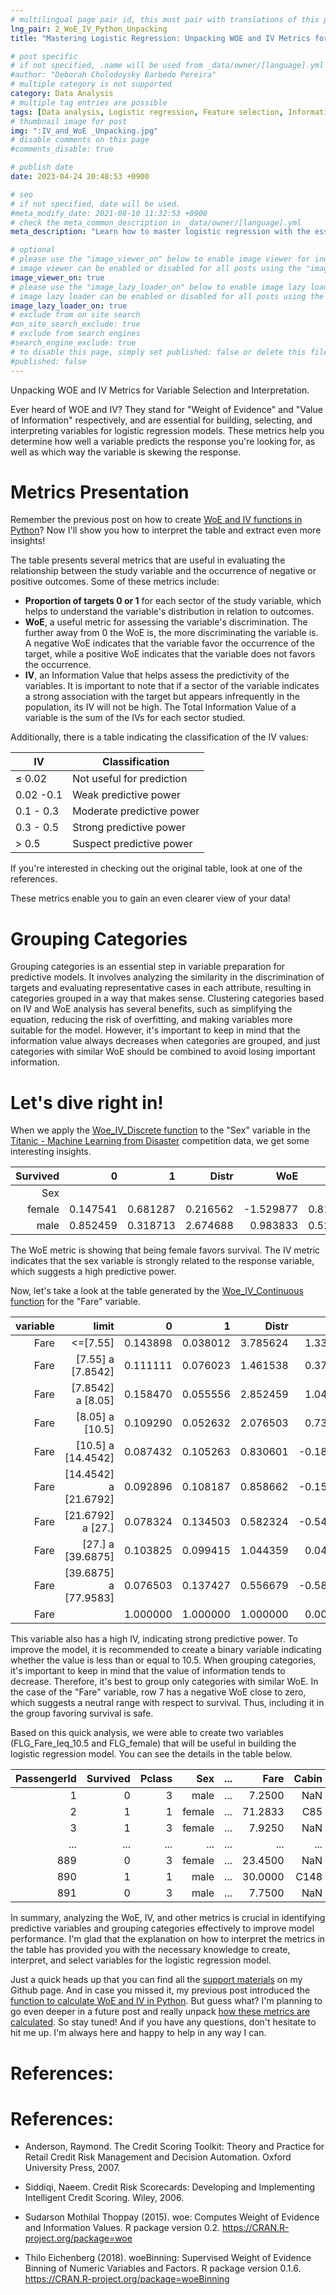 ```yaml
---
# multilingual page pair id, this must pair with translations of this page. (This name must be unique)
lng_pair: 2_WoE_IV_Python_Unpacking
title: "Mastering Logistic Regression: Unpacking WOE and IV Metrics for Variable Selection and Interpretation."

# post specific
# if not specified, .name will be used from _data/owner/[language].yml
#author: "Deborah Cholodoysky Barbedo Pereira"
# multiple category is not supported
category: Data Analysis
# multiple tag entries are possible
tags: [Data analysis, Logistic regression, Feature selection, Information Value (IV), Weight of Evidence (WoE), Predictive modeling, Titanic dataset ]
# thumbnail image for post
img: ":IV_and_WoE _Unpacking.jpg"
# disable comments on this page
#comments_disable: true

# publish date
date: 2023-04-24 20:48:53 +0900

# seo
# if not specified, date will be used.
#meta_modify_date: 2021-08-10 11:32:53 +0900
# check the meta_common_description in _data/owner/[language].yml
meta_description: "Learn how to master logistic regression with the essential WOE and IV metrics for variable selection and interpretation. Discover how to predict responses and interpret variable skewing with this informative guide, including practical tips and insights from our expert."

# optional
# please use the "image_viewer_on" below to enable image viewer for individual pages or posts (_posts/ or [language]/_posts folders).
# image viewer can be enabled or disabled for all posts using the "image_viewer_posts: true" setting in _data/conf/main.yml.
image_viewer_on: true
# please use the "image_lazy_loader_on" below to enable image lazy loader for individual pages or posts (_posts/ or [language]/_posts folders).
# image lazy loader can be enabled or disabled for all posts using the "image_lazy_loader_posts: true" setting in _data/conf/main.yml.
image_lazy_loader_on: true
# exclude from on site search
#on_site_search_exclude: true
# exclude from search engines
#search_engine_exclude: true
# to disable this page, simply set published: false or delete this file
#published: false
---
```


<!-- outline-start -->

Unpacking WOE and IV Metrics for Variable Selection and Interpretation.

<!-- outline-end -->

Ever heard of WOE and IV? They stand for "Weight of Evidence" and "Value of Information" respectively, and are essential for building, selecting, and interpreting variables for logistic regression models. These metrics help you determine how well a variable predicts the response you're looking for, as well as which way the variable is skewing the response.

# Metrics Presentation

Remember the previous post on how to create [WoE and IV functions in Python](https://deborahbarbedo.github.io/posts/2023-04-09-WoE_IV_Python_Function)? Now I'll show you how to interpret the table and extract even more insights!

The table presents several metrics that are useful in evaluating the relationship between the study variable and the occurrence of negative or positive outcomes. Some of these metrics include:
-	**Proportion of targets 0 or 1** for each sector of the study variable, which helps to understand the variable's distribution in relation to outcomes.
-	**WoE**, a useful metric for assessing the variable's discrimination. The further away from 0 the WoE is, the more discriminating the variable is. A negative WoE indicates that the variable favor the occurrence of the target, while a positive WoE indicates that the variable does not favors the occurrence.
-	**IV**, an Information Value that helps assess the predictivity of the variables. It is important to note that if a sector of the variable indicates a strong association with the target but appears infrequently in the population, its IV will not be high. The Total Information Value of a variable is the sum of the IVs for each sector studied.


Additionally, there is a table indicating the classification of the IV values:

| IV        | Classification            |
|-----------|---------------------------|
| ≤ 0.02   | Not useful for prediction |
| 0.02 -0.1 | Weak predictive power     |
| 0.1 - 0.3 | Moderate predictive power |
| 0.3 - 0.5 | Strong predictive power   |
| \> 0.5     | Suspect predictive power  |


If you're interested in checking out the original table, look at one of the references.

These metrics enable you to gain an even clearer view of your data!


# Grouping Categories

Grouping categories is an essential step in variable preparation for predictive models. It involves analyzing the similarity in the discrimination of targets and evaluating representative cases in each attribute, resulting in categories grouped in a way that makes sense. Clustering categories based on IV and WoE analysis has several benefits, such as simplifying the equation, reducing the risk of overfitting, and making variables more suitable for the model. However, it's important to keep in mind that the information value always decreases when categories are grouped, and just categories with similar WoE should be combined to avoid losing important information.


# Let's dive right in!

When we apply the [Woe_IV_Discrete function](https://gist.github.com/DeborahBarbedo/08ed242316fe3b9ed3350460e2a140f3) to the "Sex" variable in the [Titanic - Machine Learning from Disaster](https://www.kaggle.com/competitions/titanic/data) competition data, we get some interesting insights.

| Survived |        0 |        1 |    Distr |       WoE |       IV | IV_total |
|---------:|---------:|---------:|---------:|----------:|---------:|---------:|
|      Sex |          |          |          |           |          |          |
|   female | 0.147541 | 0.681287 | 0.216562 | -1.529877 | 0.816565 | 1.341681 |
|     male | 0.852459 | 0.318713 | 2.674688 |  0.983833 | 0.525116 | 1.341681 |


The WoE metric is showing that being female favors survival. The IV metric indicates that the sex variable is strongly related to the response variable, which suggests a high predictive power.

Now, let's take a look at the table generated by the [Woe_IV_Continuous function](https://gist.github.com/DeborahBarbedo/d9ddd529f9b4359e4a867a649ab9544b) for the "Fare" variable.


| variable |                 limit |        0 |        1 |    Distr |       WoE |   IV |
|---------:|----------------------:|---------:|---------:|---------:|----------:|-----:|
|     Fare |              <=[7.55] | 0.143898 | 0.038012 | 3.785624 |  1.331211 | 0.14 |
|     Fare |     [7.55] a [7.8542] | 0.111111 | 0.076023 | 1.461538 |  0.379490 | 0.01 |
|     Fare |     [7.8542] a [8.05] | 0.158470 | 0.055556 | 2.852459 |  1.048181 | 0.11 |
|     Fare |       [8.05] a [10.5] | 0.109290 | 0.052632 | 2.076503 |  0.730685 | 0.04 |
|     Fare |    [10.5] a [14.4542] | 0.087432 | 0.105263 | 0.830601 | -0.185606 | 0.00 |
|     Fare | [14.4542] a [21.6792] | 0.092896 | 0.108187 | 0.858662 | -0.152380 | 0.00 |
|     Fare |     [21.6792] a [27.] | 0.078324 | 0.134503 | 0.582324 | -0.540729 | 0.03 |
|     Fare |     [27.] a [39.6875] | 0.103825 | 0.099415 | 1.044359 |  0.043403 | 0.00 |
|     Fare | [39.6875] a [77.9583] | 0.076503 | 0.137427 | 0.556679 | -0.585766 | 0.04 |
|     Fare |                       | 1.000000 | 1.000000 | 1.000000 |  0.000000 | 0.37 |

This variable also has a high IV, indicating strong predictive power. To improve the model, it is recommended to create a binary variable indicating whether the value is less than or equal to 10.5. When grouping categories, it's important to keep in mind that the value of information tends to decrease. Therefore, it's best to group only categories with similar WoE. In the case of the "Fare" variable, row 7 has a negative WoE close to zero, which suggests a neutral range with respect to survival. Thus, including it in the group favoring survival is safe.

Based on this quick analysis, we were able to create two variables (FLG_Fare_leq_10.5 and FLG_female) that will be useful in building the logistic regression model. You can see the details in the table below.

| PassengerId | Survived | Pclass |    Sex | ... |    Fare | Cabin | Embarked | FLG_female | FLG_Fare_leq_10.5 |
|------------:|---------:|-------:|-------:|----:|--------:|------:|---------:|-----------:|------------------:|
|           1 |        0 |      3 |   male | ... |  7.2500 |   NaN |        S |          0 |                 1 |
|           2 |        1 |      1 | female | ... | 71.2833 |   C85 |        C |          1 |                 0 |
|           3 |        1 |      3 | female | ... |  7.9250 |   NaN |        S |          1 |                 1 |
|         ... |      ... |    ... |    ... | ... |     ... |   ... |      ... |        ... |               ... |
|         889 |        0 |      3 | female | ... | 23.4500 |   NaN |        S |          1 |                 0 |
|         890 |        1 |      1 |   male | ... | 30.0000 |  C148 |        C |          0 |                 0 |
|         891 |        0 |      3 |   male | ... |  7.7500 |   NaN |        Q |          0 |                 1 |


In summary, analyzing the WoE, IV, and other metrics is crucial in identifying predictive variables and grouping categories effectively to improve model performance. I'm glad that the explanation on how to interpret the metrics in the table has provided you with the necessary knowledge to create, interpret, and select variables for the logistic regression model.


Just a quick heads up that you can find all the [support materials](https://github.com/DeborahBarbedo/Supporting_materials/tree/main/IV_WoE) on my Github page. And in case you missed it, my previous post introduced the [function to calculate WoE and IV in Python](https://deborahbarbedo.github.io/posts/2023-04-09-WoE_IV_Python_Function). But guess what? I'm planning to go even deeper in a future post and really unpack [how these metrics are calculated](https://deborahbarbedo.github.io/posts/2023-06-05-WoE_IV_Calculation). So stay tuned! And if you have any questions, don't hesitate to hit me up. I'm always here and happy to help in any way I can.

# References:

# References:

* Anderson, Raymond. The Credit Scoring Toolkit: Theory and Practice for Retail Credit Risk Management and Decision Automation. Oxford University Press, 2007.

* Siddiqi, Naeem. Credit Risk Scorecards: Developing and Implementing Intelligent Credit Scoring. Wiley, 2006.

* Sudarson Mothilal Thoppay (2015). woe: Computes Weight of Evidence and Information Values. R package version 0.2.
  https://CRAN.R-project.org/package=woe

* Thilo Eichenberg (2018). woeBinning: Supervised Weight of Evidence Binning of Numeric Variables and Factors. R package
  version 0.1.6. https://CRAN.R-project.org/package=woeBinning
